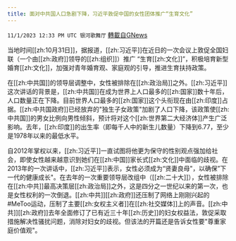 ```yaml
---
title: 面对中共国人口急剧下降，习近平敦促中国的女性团体推广“生育文化”
---
```

`11/1/2023 12:33 PM UTC 银河歌舞厅` [轉載自GNews](https://gnews.org/articles/1908365)

当地时间[[zh:10月31日]]，据报道，[[zh:习近平]]在近日的一次会议上敦促全国妇联（一个由[[zh:政府]]领导的[[zh:组织]]）推广 “生育[[zh:文化]]”，积极培育新型婚育[[zh:文化]]，加强对青年婚育观、家庭观的引导，推进生育扶持政策。

在[[zh:中共国]]的领导层调整中，女性被排除在[[zh:政治局]]之外。[[zh:习近平]]这次讲话的背景是，[[zh:中共国]]在成为世界上人口最多的[[zh:国家]]数十年后，人口数量正在下降。目前世界人口最多的[[zh:国家]]这个头衔现在由[[zh:印度]]占据。[[zh:中共国政府]]已经放弃的"独生子女政策"加剧了人口下降，该政策使[[zh:中共国]]的男女比例向男性倾斜，预计将对这个[[zh:世界第二大经济体]]产生广泛影响。去年，[[zh:印度]]的出生率（即每千人中的新生儿数量）下降到6.77，至少是1978年以来的最低水平。

自2012年掌权以来，[[zh:习近平]]一直试图将他更为保守的性别观点强加给社会，即使女性越来越意识到她们在[[zh:中国]]家长式[[zh:文化]]中面临的歧视。在2013年的一次讲话中，[[zh:习近平]]表示，女性必须成为“贤妻良母"，以确保”下一代的健康成长"。在去年的一次重要领导层改组中（[[zh:二十大]]），女性被排除在[[zh:中共]]最高决策层[[zh:政治局]]之外，这是四分之一世纪以来的第一次，也是女性权利的一次倒退。[[zh:中共]][[zh:政府]]还压制了网络上刚刚兴起的#MeToo运动，压制了主要[[zh:女权主义者]]在[[zh:社交媒体]]上的声音。[[zh:中共]][[zh:政府]]去年全面修订了已有近三十年[[zh:历史]]的妇女权益法，敦促采取措施解决性骚扰问题，消除对妇女的歧视。但该法的开篇还是告诉女性要"尊重家庭价值观"。
